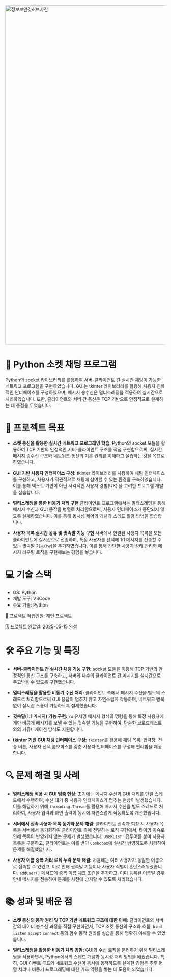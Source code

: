 
<img width="1064" alt="정보보안깃허브사진" src="https://github.com/user-attachments/assets/66527bd5-12d7-4758-9382-4fd60c0cb42b" />

# 💬 Python 소켓 채팅 프로그램

Python의 socket 라이브러리를 활용하여 서버-클라이언트 간 실시간 채팅이 가능한 네트워크 프로그램을 구현하였습니다.
GUI는 tkinter 라이브러리를 활용해 사용자 친화적인 인터페이스를 구성하였으며, 메시지 송수신은 멀티스레딩을 적용하여 실시간으로 처리하였습니다.
또한, 클라이언트와 서버 간 통신은 TCP 기반으로 안정적으로 설계하는 데 중점을 두었습니다.

# 🎯 프로젝트 목표
- **소켓 통신을 활용한 실시간 네트워크 프로그래밍 학습:** Python의 socket 모듈을 활용하여 TCP 기반의 안정적인 서버-클라이언트 구조를 직접 구현함으로써, 실시간 메시지 송수신 구조와 네트워크 통신의 기본 원리를 이해하고 실습하는 것을 목표로 하였습니다.

- **GUI 기반 사용자 인터페이스 구성:** tkinter 라이브러리를 사용하여 채팅 인터페이스를 구성하고, 사용자가 직관적으로 채팅에 참여할 수 있는 환경을 구축하였습니다. 이를 통해 텍스트 기반이 아닌 시각적인 사용자 경험(UX) 을 고려한 프로그램 개발을 실습합니다.

- **멀티스레딩을 통한 비동기 처리 구현**
클라이언트 프로그램에서는 멀티스레딩을 통해 메시지 수신과 GUI 동작을 병렬로 처리함으로써, 사용자 인터페이스가 중단되지 않도록 설계하였습니다. 이를 통해 동시성 제어의 개념과 스레드 활용 방법을 학습합니다.

- **사용자 목록 실시간 공유 및 귓속말 기능 구현**
서버에서 연결된 사용자 목록을 모든 클라이언트에 실시간으로 전송하며, 특정 사용자를 선택해 1:1 메시지를 전송할 수 있는 귓속말 기능(/w)을 추가하였습니다. 이를 통해 간단한 사용자 상태 관리와 메시지 라우팅 로직을 구현해보는 경험을 쌓습니다.

# 💻 기술 스택
* OS: Python
* 개발 도구: VSCode
* 주요 기술: Python

👥 프로젝트 작업인원: 개인 프로젝트

🗓️ 프로젝트 완료일: 2025-05-15 완성

# 🛠️ 주요 기능 및 특징

- **서버-클라이언트 간 실시간 채팅 기능 구현:** socket 모듈을 이용해 TCP 기반의 안정적인 통신 구조를 구축하고, 서버와 다수의 클라이언트 간 메시지를 실시간으로 주고받을 수 있도록 구현했습니다.

- **멀티스레딩을 활용한 비동기 수신 처리:** 클라이언트 측에서 메시지 수신을 별도의 스레드로 처리함으로써 GUI 응답이 멈추지 않고 자연스럽게 작동하며, 네트워크 병목 없이 실시간 소통이 가능하도록 설계했습니다.

- **귓속말(1:1 메시지) 기능 구현:** `/w` 유저명 메시지 형식의 명령을 통해 특정 사용자에게만 비공개 메시지를 보낼 수 있는 귓속말 기능을 구현하여, 단순한 브로드캐스트 외의 커뮤니케이션 방식도 지원합니다.

- **tkinter 기반 GUI 채팅 인터페이스 구성:** `tkinter`를 활용해 채팅 목록, 입력창, 전송 버튼, 사용자 선택 콤보박스를 갖춘 사용자 인터페이스를 구성해 편리함을 제공합니다.

# 🔍 문제 해결 및 사례
- **멀티스레딩 적용 시 GUI 멈춤 현상**: 초기에는 메시지 수신과 GUI 처리를 단일 스레드에서 수행하여, 수신 대기 중 사용자 인터페이스가 멈추는 현상이 발생했습니다. 이를 해결하기 위해 `threading.Thread`를 활용해 메시지 수신을 별도 스레드로 처리하여, 사용자 입력과 화면 출력이 동시에 자연스럽게 작동되도록 개선했습니다.

- **서버에서 접속 사용자 목록 동기화 문제 해결:** 클라이언트 접속과 퇴장 시 사용자 목록을 서버에서 동기화하여 클라이언트 측에 전달하는 로직 구현에서, 타이밍 이슈로 인해 목록이 반영되지 않는 문제가 발생했습니다. `USERLIST:` 접두어를 붙여 사용자 목록을 구분하고, 클라이언트는 이를 받아 `Combobox`에 실시간 반영하도록 처리하여 문제를 해결했습니다.

- **사용자 이름 중복 처리 로직 누락 문제 해결:** 처음에는 여러 사용자가 동일한 이름으로 접속할 수 있었고, 이로 인해 귓속말 기능이나 사용자 식별이 혼란스러워졌습니다. `addUser()` 메서드에 중복 이름 체크 조건을 추가하고, 이미 등록된 이름일 경우 안내 메시지를 전송하여 문제를 사전에 방지할 수 있도록 처리했습니다.

# 📚 성과 및 배운 점

- **소켓 통신의 동작 원리 및 TCP 기반 네트워크 구조에 대한 이해:** 클라이언트와 서버 간의 데이터 송수신 과정을 직접 구현하면서, TCP 소켓 통신의 구조와 흐름, `bind` `listen` `accept` `connect` 등의 함수 동작 원리를 실습을 통해 명확히 이해할 수 있었습니다.

- **멀티스레딩을 활용한 비동기 처리 경험:** GUI와 수신 로직을 분리하기 위해 멀티스레딩을 적용하면서, Python에서의 스레드 개념과 동시성 처리 방법을 배웠습니다. 특히, GUI 이벤트 루프와 네트워크 수신이 동시에 동작하도록 설계한 경험은 추후 병렬 처리나 비동기 프로그래밍에 대한 기초 역량을 쌓는 데 도움이 되었습니다.
